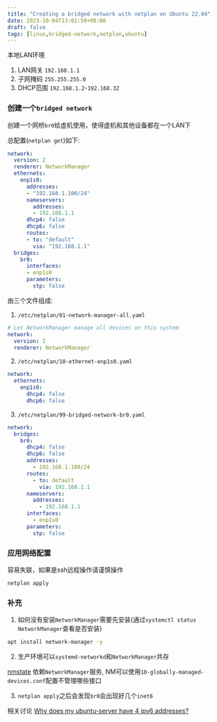 ```yaml
---
title: "Creating a bridged network with netplan on Ubuntu 22.04"
date: 2023-10-04T13:01:59+08:00
draft: false
tags: [linux,bridged-network,netplan,ubuntu]
---
```


本地LAN环境

1. LAN网关 `192.168.1.1`
2. 子网掩码 `255.255.255.0`
2. DHCP范围 `192.168.1.2`-`192.168.32`

### 创建一个`bridged network`

创建一个网桥`br0`给虚机使用，使得虚机和其他设备都在一个LAN下

总配置(`netplan get`)如下:

```yaml
network:
  version: 2
  renderer: NetworkManager
  ethernets:
    enp1s0:
      addresses:
      - "192.168.1.100/24"
      nameservers:
        addresses:
        - 192.168.1.1
      dhcp4: false
      dhcp6: false
      routes:
      - to: "default"
        via: "192.168.1.1"
  bridges:
    br0:
      interfaces:
      - enp1s0
      parameters:
        stp: false
```

由三个文件组成:

1. `/etc/netplan/01-network-manager-all.yaml`

```yaml
# Let NetworkManager manage all devices on this system
network:
  version: 2
  renderer: NetworkManager
```

2. `/etc/netplan/10-ethernet-enp1s0.yaml`

```yaml
network:
  ethernets:
    enp1s0:
      dhcp4: false
      dhcp6: false
```

3. `/etc/netplan/99-bridged-network-br0.yaml`

```yaml
network:
  bridges:
    br0:
      dhcp4: false
      dhcp6: false
      addresses:
        - 192.168.1.100/24
      routes:
        - to: default
          via: 192.168.1.1
      nameservers:
        addresses: 
          - 192.168.1.1
      interfaces:
        - enp1s0
      parameters:
        stp: false
```

### 应用网络配置

容易失联，如果是ssh远程操作请谨慎操作

```bash
netplan apply
```

### 补充

1. 如何没有安装`NetworkManager`需要先安装(通过`systemctl status NetworkManager`查看是否安装)

```bash
apt install network-manager -y
```

2. 生产环境可以`systemd-networkd`和`NetworkManager`共存

[nmstate](https://nmstate.io/) 依赖`NetworkManager`服务, NM可以使用`10-globally-managed-devices.conf`配置不管理哪些接口

3. `netplan apply`之后会发现`br0`会出现好几个`inet6`

相关讨论 [Why does my ubuntu-server have 4 ipv6 addresses?](https://www.linuxquestions.org/questions/linux-networking-3/why-does-my-ubuntu-server-have-4-ipv6-addresses-4175701900/)